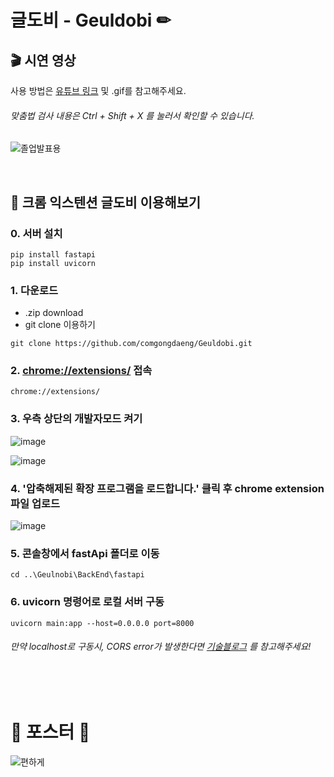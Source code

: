 # 글도비 - Geuldobi ✏ 


## 🎬 시연 영상
사용 방법은 [유튜브 링크](https://youtu.be/pbjdSkSW3zQ) 및 .gif를 참고해주세요. 
###### 맞춤법 검사 내용은 Ctrl + Shift + X 를 눌러서 확인할 수 있습니다.

![졸업발표용](https://github.com/comgongdaeng/Geuldobi/assets/109388787/06d7c05a-8f85-45d8-bcd0-0436bf034f86)

<br/>

## 🔎 크롬 익스텐션 글도비 이용해보기  

### 0. 서버 설치
```
pip install fastapi
pip install uvicorn
```


### 1. 다운로드
   - .zip download 
   - git clone 이용하기
```
git clone https://github.com/comgongdaeng/Geuldobi.git
```  

### 2. [chrome://extensions/](chrome://extensions) 접속
```
chrome://extensions/
```  


### 3. 우측 상단의 개발자모드 켜기
![image](https://github.com/comgongdaeng/Geuldobi/assets/78692557/6c7fbb94-dddc-4a5e-bdae-fb6d6facb456)

![image](https://github.com/comgongdaeng/Geuldobi/assets/78692557/022037f9-39cf-41b0-967b-7310975a3ef9)  


### 4. '압축해제된 확장 프로그램을 로드합니다.' 클릭 후 chrome extension 파일 업로드
![image](https://github.com/comgongdaeng/Geuldobi/assets/78692557/d6999b6b-d4b4-4284-aa4f-256f67641d84)  


### 5. 콘솔창에서 fastApi 폴더로 이동
```
cd ..\Geulnobi\BackEnd\fastapi
```  


### 6. uvicorn 명령어로 로컬 서버 구동
```
uvicorn main:app --host=0.0.0.0 port=8000
```  
###### 만약 localhost로 구동시, CORS error가 발생한다면 [기술블로그](http://yuniv0.tistory.com/3) 를 참고해주세요!  




<br/>
<br/>

# 📌 포스터 📌
![편하게](https://github.com/comgongdaeng/geuldobi/assets/109388787/7ace29ef-97db-446d-9b3f-93d9086e2191)

